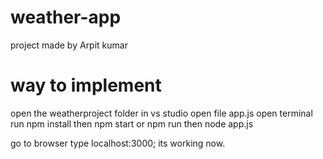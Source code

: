 # weather-app
project made by Arpit kumar 

# way to implement 
open the weatherproject folder in vs studio
open file app.js
open terminal
run npm install 
then npm start or npm run
then 
node app.js

go to browser type localhost:3000;
its working now.

